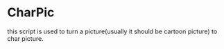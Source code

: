 # CharPic
this script is used to turn a picture(usually it should be cartoon picture) to char picture.
